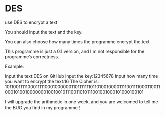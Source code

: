 # DES
use DES to encrypt a text

You should input the text and the key.

You can also choose how many times the programme encrypt the text.

This programme is just a 0.1 version, and I'm not responsible for the programme’s correctness.

Example:

Input the text:DES on GitHub
Input the key:12345678
Input how many time you want to encrypt the text:16
The Cipher is: 10110011111000111110001000000110111111101101001000011110011110001100110001010010000000100100101110011010111001001000101000100101

I will upgrade the arithmetic in one week, and you are welcomed to tell me the BUG you find in my programme！